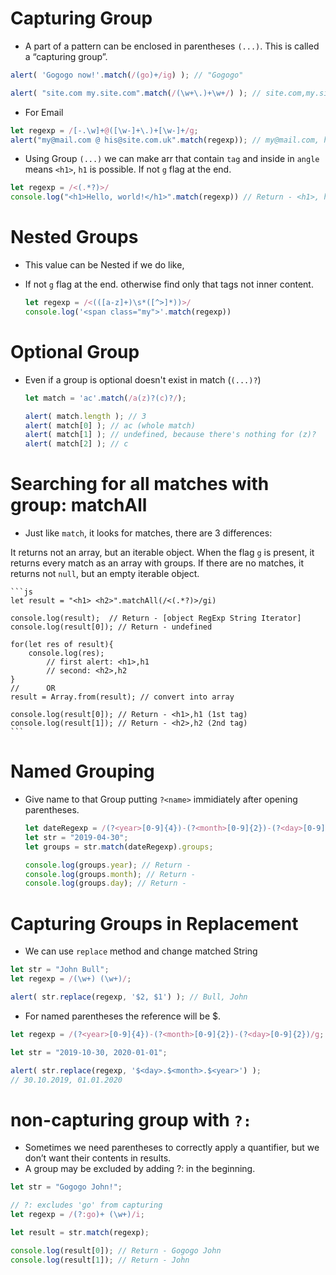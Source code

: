 # Capturing Group

- A part of a pattern can be enclosed in parentheses `(...)`. This is called a “capturing group”.

```js
alert( 'Gogogo now!'.match(/(go)+/ig) ); // "Gogogo"

alert( "site.com my.site.com".match(/(\w+\.)+\w+/) ); // site.com,my.site.com
```

- For Email

```js
let regexp = /[-.\w]+@([\w-]+\.)+[\w-]+/g;
alert("my@mail.com @ his@site.com.uk".match(regexp)); // my@mail.com, his@site.com.uk
```

- Using Group `(...)` we can make arr that contain `tag` and inside in `angle` means `<h1>`, `h1` is possible. If not `g` flag at the end.
```js
let regexp = /<(.*?)>/
console.log("<h1>Hello, world!</h1>".match(regexp)) // Return - <h1>, h1
```

# Nested Groups
- This value can be Nested if we do like,
- If not `g` flag at the end. otherwise find only that tags not inner content.

    ```js
    let regexp = /<(([a-z]+)\s*([^>]*))>/
    console.log('<span class="my">'.match(regexp))
    ```

# Optional Group

- Even if a group is optional doesn't exist in match (`(...)?`) 
    ```js
    let match = 'ac'.match(/a(z)?(c)?/);

    alert( match.length ); // 3
    alert( match[0] ); // ac (whole match)
    alert( match[1] ); // undefined, because there's nothing for (z)?
    alert( match[2] ); // c
    ```

# Searching for all matches with group: matchAll

- Just like `match`, it looks for matches, there are 3 differences:

It returns not an array, but an iterable object.
When the flag `g` is present, it returns every match as an array with groups.
If there are no matches, it returns not `null`, but an empty iterable object.

    ```js
    let result = "<h1> <h2>".matchAll(/<(.*?)>/gi)
    
    console.log(result);  // Return - [object RegExp String Iterator]
    console.log(result[0]); // Return - undefined

    for(let res of result){
        console.log(res);
            // first alert: <h1>,h1
            // second: <h2>,h2
    }
    //      OR
    result = Array.from(result); // convert into array

    console.log(result[0]); // Return - <h1>,h1 (1st tag)
    console.log(result[1]); // Return - <h2>,h2 (2nd tag)
    ```

# Named Grouping

- Give name to that Group putting `?<name>` immidiately after opening parentheses.

    ```js
    let dateRegexp = /(?<year>[0-9]{4})-(?<month>[0-9]{2})-(?<day>[0-9]{2})/
    let str = "2019-04-30";
    let groups = str.match(dateRegexp).groups;

    console.log(groups.year); // Return - 
    console.log(groups.month); // Return - 
    console.log(groups.day); // Return - 
    ```

# Capturing Groups in Replacement

- We can use `replace` method and change matched String

```js
let str = "John Bull";
let regexp = /(\w+) (\w+)/;

alert( str.replace(regexp, '$2, $1') ); // Bull, John
```

- For named parentheses the reference will be $<name>.

```js
let regexp = /(?<year>[0-9]{4})-(?<month>[0-9]{2})-(?<day>[0-9]{2})/g;

let str = "2019-10-30, 2020-01-01";

alert( str.replace(regexp, '$<day>.$<month>.$<year>') );
// 30.10.2019, 01.01.2020
```

# non-capturing group with `?:`

- Sometimes we need parentheses to correctly apply a quantifier, but we don’t want their contents in results.
- A group may be excluded by adding ?: in the beginning.

```js
let str = "Gogogo John!";

// ?: excludes 'go' from capturing
let regexp = /(?:go)+ (\w+)/i;

let result = str.match(regexp);

console.log(result[0]); // Return - Gogogo John
console.log(result[1]); // Return - John
```
